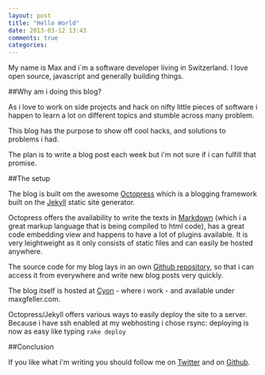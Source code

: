 ```yaml
---
layout: post
title: "Hello World"
date: 2013-03-12 13:43
comments: true
categories: 
---
```



My name is Max and i´m a software developer living in Switzerland. I love open source, javascript and generally building things. 

##Why am i doing this blog?

As i love to work on side projects and hack on nifty little pieces of software i happen to 
learn a lot on different topics and stumble across many problem. 

This blog has the purpose to show off cool hacks, and solutions to problems i had. 

The plan is to write a blog post each week but i'm not sure if i can fulfill that promise.

##The setup

The blog is built om the awesome [Octopress](http://octopress.org) which is a blogging framework built on the [Jekyll](https://github.com/mojombo/jekyll)
static site generator. 

Octopress offers the availability to write the texts in [Markdown](http://daringfireball.net/projects/markdown/) (which i a great markup language that is being compiled to html code), has a great code embedding view and happens to have a lot of plugins available. It is very leightweight as it only consists of static files and can easily be hosted anywhere. 

The source code for my blog lays in an own [Github repository](https://github.com/MaxGfeller/maxgfeller.com), so that i can access it from everywhere and write 
new blog posts very quickly. 

The blog itself is hosted at [Cyon](http://cyon.ch) - where i work - and available under maxgfeller.com. 

Octopress/Jekyll offers
various ways to easily deploy the site to a server. Because i have ssh enabled at my webhosting i chose rsync: deploying is now as easy like typing `rake deploy`


##Conclusion

If you like what i'm writing you should follow me on [Twitter](http://www.twitter.com/mgfeller) and on [Github](https://github.com/MaxGfeller).
